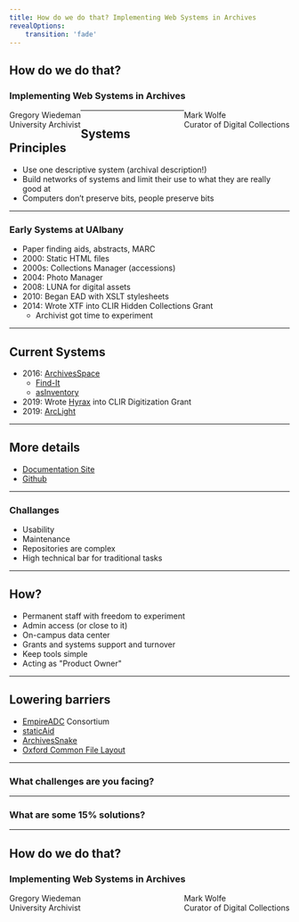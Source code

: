 ```yaml
---
title: How do we do that? Implementing Web Systems in Archives
revealOptions:
    transition: 'fade'
---
```

<style>
#fLeft {float: left; max-width: 50%;}
#fRight {float: right; max-width: 50%;}
#smallLink {font-size: 18px;}
.whitebg {background-color: #fff; margin-top: 30% !important; padding: 15px !important; border-radius: 15px;}
</style>

## How do we do that?
### Implementing Web Systems in Archives


<div id="fLeft">
Gregory Wiedeman<br/>
University Archivist
</div>
<div id="fRight">
Mark Wolfe<br/>
Curator of Digital Collections
</div>

---

## Systems Principles

* Use one descriptive system (archival description!)
* Build networks of systems and limit their use to what they are really good at
* Computers don’t preserve bits, people preserve bits

---

### Early Systems at UAlbany

* Paper finding aids, abstracts, MARC
* 2000: Static HTML files
* 2000s: Collections Manager (accessions)
* 2004: Photo Manager
* 2008: LUNA for digital assets
* 2010: Began EAD with XSLT stylesheets
* 2014: Wrote XTF into CLIR Hidden Collections Grant
    * Archivist got time to experiment

---

## Current Systems

* 2016: [ArchivesSpace](https://aspace.library.albany.edu/)
    * [Find-It](https://archives.albany.edu/find-it/)
    * [asInventory](https://github.com/UAlbanyArchives/asInventory)
* 2019: Wrote [Hyrax](https://archives.albany.edu/catalog) into CLIR Digitization Grant
* 2019: [ArcLight](https://archives.albany.edu/description/)

---

## More details

* [Documentation Site](https://archives.albany.edu)
* [Github](https://github.com/UAlbanyArchives)

---

### Challanges

* Usability
* Maintenance
* Repositories are complex
* High technical bar for traditional tasks

---

## How?

* Permanent staff with freedom to experiment
* Admin access (or close to it)
* On-campus data center
* Grants and systems support and turnover
* Keep tools simple
* Acting as "Product Owner"

---

## Lowering barriers

* [EmpireADC](https://www.empireadc.org/) Consortium
* [staticAid](https://hillelarnold.com/blog/2016/02/a-static-html-site-generator-for-archival-description/)
* [ArchivesSnake](https://github.com/archivesspace-labs/ArchivesSnake)
* [Oxford Common File Layout](https://ocfl.io/)

---

### What challenges are you facing?

---

### What are some 15% solutions?

---

## How do we do that?
### Implementing Web Systems in Archives


<div id="fLeft">
Gregory Wiedeman<br/>
University Archivist
</div>
<div id="fRight">
Mark Wolfe<br/>
Curator of Digital Collections
</div>